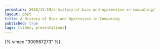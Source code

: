 ```yaml
---
permalink: 2018/12/19/a-history-of-bias-and-oppression-in-computing/
layout: post
title: A History of Bias and Oppression in Computing
published: true
tags: [video, presentations]
---
```


{% vimeo "300987273" %}
